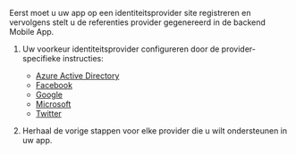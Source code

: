 
Eerst moet u uw app op een identiteitsprovider site registreren en vervolgens stelt u de referenties provider gegenereerd in de backend Mobile App.

1. Uw voorkeur identiteitsprovider configureren door de provider-specifieke instructies: 
    
    + [Azure Active Directory](../articles/app-service-mobile/app-service-mobile-how-to-configure-active-directory-authentication.md)
    + [Facebook](../articles/app-service-mobile/app-service-mobile-how-to-configure-facebook-authentication.md)
    + [Google](../articles/app-service-mobile/app-service-mobile-how-to-configure-google-authentication.md)
    + [Microsoft](../articles/app-service-mobile/app-service-mobile-how-to-configure-microsoft-authentication.md)
    + [Twitter](../articles/app-service-mobile/app-service-mobile-how-to-configure-twitter-authentication.md)

2. Herhaal de vorige stappen voor elke provider die u wilt ondersteunen in uw app.


<!-- URLs. -->
[Azure portal]: https://portal.azure.com/
